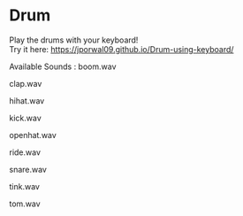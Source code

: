 # Drum
Play the drums with your keyboard!<br/>
Try it here: https://jporwal09.github.io/Drum-using-keyboard/

Available Sounds : 
boom.wav

clap.wav

hihat.wav

kick.wav

openhat.wav

ride.wav

snare.wav

tink.wav

tom.wav
